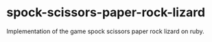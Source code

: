 # spock-scissors-paper-rock-lizard
Implementation of the game spock scissors paper rock lizard on ruby.
